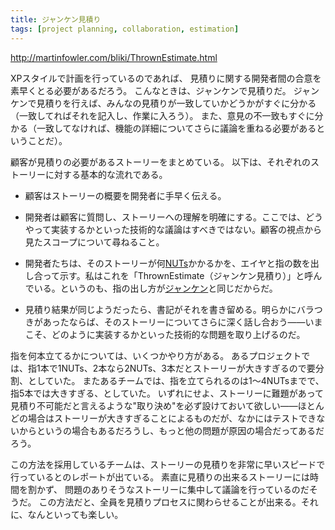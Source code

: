 ```yaml
---
title: ジャンケン見積り
tags: [project planning, collaboration, estimation]
---
```


http://martinfowler.com/bliki/ThrownEstimate.html

XPスタイルで計画を行っているのであれば、
見積りに関する開発者間の合意を素早くとる必要があるだろう。
こんなときは、ジャンケンで見積りだ。
ジャンケンで見積りを行えば、みんなの見積りが一致していかどうかがすぐに分かる（一致してればそれを記入し、作業に入ろう）。
また、意見の不一致もすぐに分かる（一致してなければ、機能の詳細についてさらに議論を重ねる必要があるということだ）。

顧客が見積りの必要があるストーリーをまとめている。
以下は、それぞれのストーリーに対する基本的な流れである。

* 顧客はストーリーの概要を開発者に手早く伝える。

* 開発者は顧客に質問し、ストーリーへの理解を明確にする。ここでは、どうやって実装するかといった技術的な議論はすべきではない。顧客の視点から見たスコープについて尋ねること。

* 開発者たちは、そのストーリーが何[NUTs](XpVelocity)かかるかを、エイヤと指の数を出し合って示す。私はこれを「ThrownEstimate（ジャンケン見積り）」と呼んでいる。というのも、指の出し方が[ジャンケン](http://www.worldrps.com/gbasics.html)と同じだからだ。

* 見積り結果が同じようだったら、書記がそれを書き留める。明らかにバラつきがあったならば、そのストーリーについてさらに深く話し合おう——いまこそ、どのように実装するかといった技術的な問題を取り上げるのだ。

指を何本立てるかについては、いくつかやり方がある。
あるプロジェクトでは、指1本で1NUTs、2本なら2NUTs、3本だとストーリーが大きすぎるので要分割、としていた。
またあるチームでは、指を立てられるのは1〜4NUTsまでで、指5本では大きすぎる、としていた。
いずれにせよ、ストーリーに難題があって見積り不可能だと言えるような"取り決め"を必ず設けておいて欲しい——ほとんどの場合はストーリーが大きすぎることによるものだが、なかにはテストできないからというの場合もあるだろうし、もっと他の問題が原因の場合だってあるだろう。

この方法を採用しているチームは、ストーリーの見積りを非常に早いスピードで行っているとのレポートが出ている。
素直に見積りの出来るストーリーには時間を割かず、
問題のありそうなストーリーに集中して議論を行っているのだそうだ。
この方法だと、全員を見積りプロセスに関わらせることが出来る。それに、なんといっても楽しい。
